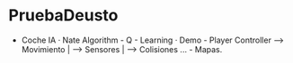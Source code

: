 # PruebaDeusto
- Coche IA
    · Nate Algorithm - Q - Learning
    · Demo
        - Player Controller --> Movimiento
                            |
                            --> Sensores
                                |
                                --> Colisiones ...
        - Mapas.